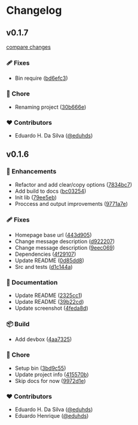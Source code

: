 # Changelog


## v0.1.7

[compare changes](https://github.com/eduhds/typing-json/compare/v0.1.6...v0.1.7)

### 🩹 Fixes

- Bin require ([bd6efc3](https://github.com/eduhds/typing-json/commit/bd6efc3))

### 🏡 Chore

- Renaming project ([30b666e](https://github.com/eduhds/typing-json/commit/30b666e))

### ❤️ Contributors

- Eduardo H. Da Silva ([@eduhds](http://github.com/eduhds))

## v0.1.6


### 🚀 Enhancements

- Refactor and add clear/copy options ([7834bc7](https://github.com/eduhds/json-to-types/commit/7834bc7))
- Add build to docs ([bc03254](https://github.com/eduhds/json-to-types/commit/bc03254))
- Init lib ([79ee5eb](https://github.com/eduhds/json-to-types/commit/79ee5eb))
- Proccess and output improvements ([9771a7e](https://github.com/eduhds/json-to-types/commit/9771a7e))

### 🩹 Fixes

- Homepage base url ([443d905](https://github.com/eduhds/json-to-types/commit/443d905))
- Change message description ([d922207](https://github.com/eduhds/json-to-types/commit/d922207))
- Change message description ([9eec069](https://github.com/eduhds/json-to-types/commit/9eec069))
- Dependencies ([4f29107](https://github.com/eduhds/json-to-types/commit/4f29107))
- Update README ([0d85dd8](https://github.com/eduhds/json-to-types/commit/0d85dd8))
- Src and tests ([d1c144a](https://github.com/eduhds/json-to-types/commit/d1c144a))

### 📖 Documentation

- Update README ([2325cc1](https://github.com/eduhds/json-to-types/commit/2325cc1))
- Update README ([39b22cd](https://github.com/eduhds/json-to-types/commit/39b22cd))
- Update screenshot ([4feda8d](https://github.com/eduhds/json-to-types/commit/4feda8d))

### 📦 Build

- Add devbox ([4aa7325](https://github.com/eduhds/json-to-types/commit/4aa7325))

### 🏡 Chore

- Setup bin ([3bd9c55](https://github.com/eduhds/json-to-types/commit/3bd9c55))
- Update project info ([415570b](https://github.com/eduhds/json-to-types/commit/415570b))
- Skip docs for now ([9972d1e](https://github.com/eduhds/json-to-types/commit/9972d1e))

### ❤️ Contributors

- Eduardo H. Da Silva ([@eduhds](http://github.com/eduhds))
- Eduardo Henrique ([@eduhds](http://github.com/eduhds))

